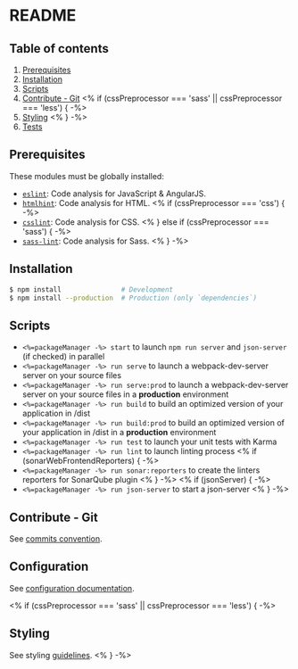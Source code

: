 # README

## Table of contents

1. [Prerequisites](#prerequisites)
1. [Installation](#installation)
1. [Scripts](#scripts)
1. [Contribute - Git](#contribute-git)
<% if (cssPreprocessor === 'sass' || cssPreprocessor === 'less') { -%>
1. [Styling](#styling)
<% } -%>
4. [Tests](#tests)

## Prerequisites

These modules must be globally installed:

* [`eslint`](https://www.npmjs.com/package/eslint): Code analysis for JavaScript & AngularJS.
* [`htmlhint`](https://www.npmjs.com/package/htmlhint): Code analysis for HTML.
<% if (cssPreprocessor === 'css') { -%>
* [`csslint`](https://www.npmjs.com/package/csslint): Code analysis for CSS.
<% } else if (cssPreprocessor === 'sass') { -%>
* [`sass-lint`](https://github.com/sasstools/sass-lint): Code analysis for Sass.
<% } -%>

## Installation

```sh
$ npm install               # Development
$ npm install --production  # Production (only `dependencies`)
```

## Scripts

- `<%=packageManager -%> start` to launch `npm run server` and `json-server` (if checked) in parallel
- `<%=packageManager -%> run serve` to launch a webpack-dev-server server on your source files
- `<%=packageManager -%> run serve:prod` to launch a webpack-dev-server server on your source files in a **production** environment
- `<%=packageManager -%> run build` to build an optimized version of your application in /dist
- `<%=packageManager -%> run build:prod` to build an optimized version of your application in /dist in a **production** environment
- `<%=packageManager -%> run test` to launch your unit tests with Karma
- `<%=packageManager -%> run lint` to launch linting process
<% if (sonarWebFrontendReporters) { -%>
- `<%=packageManager -%> run sonar:reporters` to create the linters reporters for SonarQube plugin
<% } -%>
<% if (jsonServer) { -%>
- `<%=packageManager -%> run json-server` to start a json-server
<% } -%>

## Contribute - Git

See [commits convention](COMMITS-CONVENTION.md).

## Configuration

See [configuration documentation](src/config/README.md).

<% if (cssPreprocessor === 'sass' || cssPreprocessor === 'less') { -%>
## Styling

See styling [guidelines](src/styles/README.md).
<% } -%>
